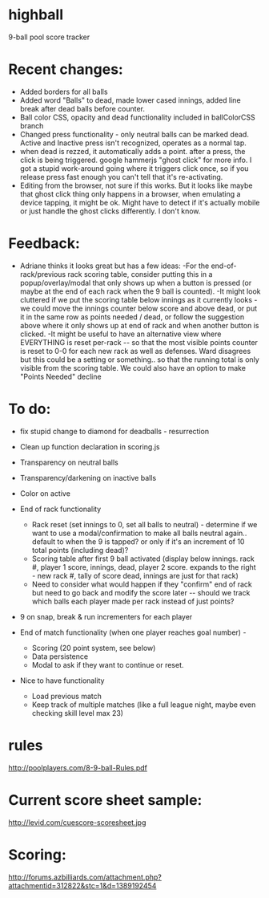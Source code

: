 # highball
9-ball pool score tracker

# Recent changes:
- Added borders for all balls
- Added word "Balls" to dead, made lower cased innings, added line break after dead balls before counter.
 - Ball color CSS, opacity and dead functionality included in ballColorCSS branch
 - Changed press functionality - only neutral balls can be marked dead. Active and Inactive press isn't recognized, operates as a normal tap.
- when dead is rezzed, it automatically adds a point. after a press, the click is being triggered. google hammerjs "ghost click" for more info. I got a stupid work-around going where it triggers click once, so if you release press fast enough you can't tell  that it's re-activating.
- Editing from the browser, not sure if this works. But it looks like maybe that ghost click thing only happens in a browser, when emulating a device tapping, it might be ok. Might have to detect if it's actually mobile or just handle the ghost clicks differently. I don't know.

# Feedback:
- Adriane thinks it looks great but has a few ideas:
 -For the end-of-rack/previous rack scoring table, consider putting this in a popup/overlay/modal that only shows up when a button is pressed (or maybe at the end of each rack when the 9 ball is counted).
 -It might look cluttered if we put the scoring table below innings as it currently looks - we could move the innings counter below score and above dead, or put it in the same row as points needed / dead, or follow the suggestion above where it only shows up at end of rack and when another button is clicked.
 -It might be useful to have an alternative view where EVERYTHING is reset per-rack -- so that the most visible points counter is reset to 0-0 for each new rack as well as defenses. Ward disagrees but this could be a setting or something.. so that the running total is only visible from the scoring table. We could also have an option to make "Points Needed" decline 

# To do:
- fix stupid change to diamond for deadballs - resurrection
- Clean up function declaration in scoring.js
- Transparency on neutral balls
- Transparency/darkening on inactive balls
- Color on active 
- End of rack functionality
    - Rack reset (set innings to 0, set all balls to neutral) - determine if we want to use a modal/confirmation to make all balls neutral again.. default to when the 9 is tapped? or only if it's an increment of 10 total points (including dead)?
    - Scoring table after first 9 ball activated (display below innings. rack #, player 1 score, innings, dead, player 2 score. expands to the right - new rack #, tally of score dead, innings are just for that rack)
    - Need to consider what would happen if they "confirm" end of rack but need to go back and modify the score later -- should we track which balls each player made per rack instead of just points?
- 9 on snap, break & run incrementers for each player
- End of match functionality (when one player reaches goal number) - 
    - Scoring (20 point system, see below)
    - Data persistence
    - Modal to ask if they want to continue or reset.


- Nice to have functionality
    - Load previous match
    - Keep track of multiple matches (like a full league night, maybe even checking skill level max 23)

# rules
http://poolplayers.com/8-9-ball-Rules.pdf

# Current score sheet sample:
http://levid.com/cuescore-scoresheet.jpg

# Scoring:
http://forums.azbilliards.com/attachment.php?attachmentid=312822&stc=1&d=1389192454


